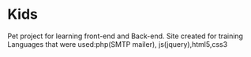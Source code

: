 # Kids
Pet project for learning front-end and Back-end.
Site created for training Languages that were used:php(SMTP mailer), js(jquery),html5,css3
